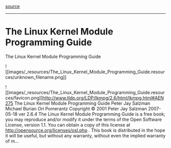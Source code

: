 [source](http://www.tldp.org/LDP/lkmpg/2.6/html/lkmpg.html#AEN275)

---

# The Linux Kernel Module Programming Guide


The Linux Kernel Module Programming Guide

![[images/_resources/The_Linux_Kernel_Module_Programming_Guide.resources/unknown_filename.png]]

![[images/_resources/The_Linux_Kernel_Module_Programming_Guide.resources/favicon.png]]<http://www.tldp.org/LDP/lkmpg/2.6/html/lkmpg.html#AEN275>
The Linux Kernel Module Programming Guide Peter Jay Salzman Michael Burian Ori Pomerantz Copyright © 2001 Peter Jay Salzman 2007-05-18 ver 2.6.4 The Linux Kernel Module Programming Guide is a free book; you may reproduce and/or modify it under the terms of the Open Software License, version 1.1. You can obtain a copy of this license at http://opensource.org/licenses/osl.php . This book is distributed in the hope it will be useful, but without any warranty, without even the implied warranty of m...

